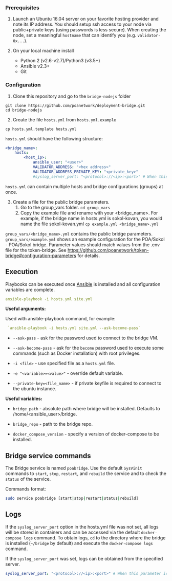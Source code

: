 ### Prerequisites
1. Launch an Ubuntu 16.04 server on your favorite hosting provider and note its IP address. You should setup ssh access to your node via public+private keys (using passwords is less secure). When creating the node, set a meaningful `hostname` that can identify you (e.g. `validator-0x...`).

2. On your local machine install
    * Python 2 (v2.6-v2.7)/Python3 (v3.5+)
    * Ansible v2.3+
    * Git

### Configuration

1. Clone this repository and go to the `bridge-nodejs` folder
```
git clone https://github.com/poanetwork/deployment-bridge.git
cd bridge-nodejs
```
2. Create the file `hosts.yml` from `hosts.yml.example`
```
cp hosts.yml.template hosts.yml
```

`hosts.yml` should have the following structure:

```yaml
<bridge_name>:
    hosts:
        <host_ip>:
            ansible_user: "<user>"
            VALIDATOR_ADDRESS: "<hex address>" 
            VALIDATOR_ADDRESS_PRIVATE_KEY: "<private_key>"
            #syslog_server_port: "<protocol>://<ip>:<port>" # When this parameter is set all bridge logs will be redirected to <ip>:<port> address.
```

`hosts.yml` can contain multiple hosts and bridge configurations (groups) at once.


3. Create a file for the public bridge parameters. 
   1. Go to the group_vars folder. 
   `cd group_vars`
   2. Copy the example file and rename with your <bridge_name>. For example, if the bridge name in hosts.yml is sokol-kovan, you would name the file sokol-kovan.yml
   `cp example.yml <bridge_name>.yml` 


`group_vars/<bridge_name>.yml` contains the public bridge parameters. `group_vars/example.yml` shows an example configuration for the POA/Sokol - POA/Sokol bridge. Parameter values should match values from the .env file for the token-bridge. See https://github.com/poanetwork/token-bridge#configuration-parameters for details.


## Execution

Playbooks can be executed once [Ansible](https://docs.ansible.com/ansible/latest/installation_guide/intro_installation.html) is installed and all configuration variables are complete. 

```yaml
ansible-playbook -i hosts.yml site.yml
```

**Useful arguments:**

Used with ansible-playbook command, for example:

```yaml
 `ansible-playbook -i hosts.yml site.yml --ask-become-pass`
```

* `--ask-pass` - ask for the password used to connect to the bridge VM.

* `--ask-become-pass` - ask for the `become` password used to execute some commands (such as Docker installation) with root privileges.

* `-i <file>` - use specified file as a `hosts.yml` file.

* `-e "<variable>=<value>"` - override default variable.

* `--private-key=<file_name>` - if private keyfile is required to connect to the ubuntu instance.

**Useful variables:**

* `bridge_path` - absolute path where bridge will be installed. Defaults to /home/<ansible_user>/bridge.

* `bridge_repo` - path to the bridge repo.

* `docker_compose_version` - specify a version of docker-compose to be installed.


## Bridge service commands

The Bridge service is named `poabridge`. Use the default `SysVinit` commands to `start`, `stop`, `restart`, and `rebuild` the service and to check the `status` of the service. 

Commands format:
```bash
sudo service poabridge [start|stop|restart|status|rebuild]
```

## Logs

If the `syslog_server_port` option in the hosts.yml file was not set, all logs will be stored in containers and can be accessed via the default `docker-compose logs` command. To obtain logs, `cd` to the directory where the bridge is installed (`~/bridge` by default) and execute the `docker-compose logs` command.

If the `syslog_server_port` was set, logs can be obtained from the specified server.

```yaml 
syslog_server_port: "<protocol>://<ip>:<port>" # When this parameter is set all bridge logs will be redirected to <ip>:<port> address.
```